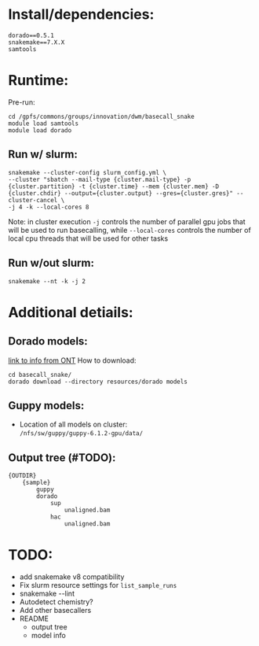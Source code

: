 
# Install/dependencies:
```
dorado==0.5.1
snakemake==7.X.X
samtools
```

# Runtime:
Pre-run:
```
cd /gpfs/commons/groups/innovation/dwm/basecall_snake
module load samtools
module load dorado
```
<!-- module load guppy/6.1.2-gpu
module load cuda/11.3.1 -->

## Run w/ slurm:
```
snakemake --cluster-config slurm_config.yml \
--cluster "sbatch --mail-type {cluster.mail-type} -p {cluster.partition} -t {cluster.time} --mem {cluster.mem} -D {cluster.chdir} --output={cluster.output} --gres={cluster.gres}" --cluster-cancel \
-j 4 -k --local-cores 8
```

Note: in cluster execution `-j` controls the number of parallel gpu jobs that will be used to run basecalling, while `--local-cores` controls the number of local cpu threads that will be used for other tasks

## Run w/out slurm:
```
snakemake --nt -k -j 2
```

# Additional detiails:
## Dorado models:
[link to info from ONT](TODO)
How to download:
```
cd basecall_snake/
dorado download --directory resources/dorado models
```

## Guppy models:
- Location of all models on cluster:  
    `/nfs/sw/guppy/guppy-6.1.2-gpu/data/`

## Output tree (#TODO):
```
{OUTDIR}
    {sample}
        guppy
        dorado
            sup
                unaligned.bam
            hac
                unaligned.bam
```

# TODO:
- add snakemake v8 compatibility
- Fix slurm resource settings for `list_sample_runs`
- snakemake --lint
- Autodetect chemistry?
- Add other basecallers
- README
  - output tree
  - model info